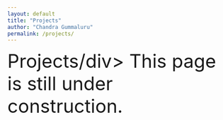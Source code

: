 ```yaml
---
layout: default
title: "Projects"
author: "Chandra Gummaluru"
permalink: /projects/
---
```


<div style="font-size:3em;position:relative;">Projects/div>
This page is still under construction.
